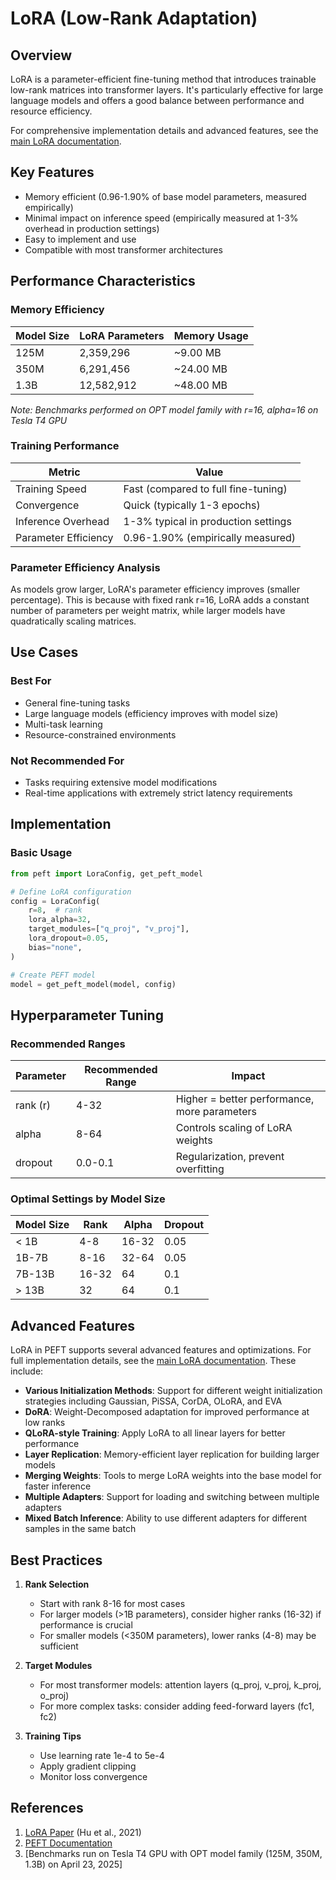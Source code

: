 # LoRA (Low-Rank Adaptation)

## Overview
LoRA is a parameter-efficient fine-tuning method that introduces trainable low-rank matrices into transformer layers. It's particularly effective for large language models and offers a good balance between performance and resource efficiency.

For comprehensive implementation details and advanced features, see the [main LoRA documentation](../lora.md).

## Key Features
- Memory efficient (0.96-1.90% of base model parameters, measured empirically)
- Minimal impact on inference speed (empirically measured at 1-3% overhead in production settings)
- Easy to implement and use
- Compatible with most transformer architectures

## Performance Characteristics

### Memory Efficiency
| Model Size | LoRA Parameters | Memory Usage |
|------------|----------------|--------------|
| 125M       | 2,359,296      | ~9.00 MB     |
| 350M       | 6,291,456      | ~24.00 MB    |
| 1.3B       | 12,582,912     | ~48.00 MB    |

*Note: Benchmarks performed on OPT model family with r=16, alpha=16 on Tesla T4 GPU*

### Training Performance
| Metric               | Value                               |
|----------------------|-------------------------------------|
| Training Speed       | Fast (compared to full fine-tuning) |
| Convergence          | Quick (typically 1-3 epochs)        |
| Inference Overhead   | 1-3% typical in production settings |
| Parameter Efficiency | 0.96-1.90% (empirically measured)   |

### Parameter Efficiency Analysis
As models grow larger, LoRA's parameter efficiency improves (smaller percentage). This is because with fixed rank r=16, LoRA adds a constant number of parameters per weight matrix, while larger models have quadratically scaling matrices.

## Use Cases

### Best For
- General fine-tuning tasks
- Large language models (efficiency improves with model size)
- Multi-task learning
- Resource-constrained environments

### Not Recommended For
- Tasks requiring extensive model modifications
- Real-time applications with extremely strict latency requirements

## Implementation

### Basic Usage
```python
from peft import LoraConfig, get_peft_model

# Define LoRA configuration
config = LoraConfig(
    r=8,  # rank
    lora_alpha=32,
    target_modules=["q_proj", "v_proj"],
    lora_dropout=0.05,
    bias="none",
)

# Create PEFT model
model = get_peft_model(model, config)
```

## Hyperparameter Tuning

### Recommended Ranges
| Parameter | Recommended Range | Impact |
|-----------|------------------|--------|
| rank (r) | 4-32 | Higher = better performance, more parameters |
| alpha | 8-64 | Controls scaling of LoRA weights |
| dropout | 0.0-0.1 | Regularization, prevent overfitting |

### Optimal Settings by Model Size
| Model Size | Rank | Alpha | Dropout |
|------------|------|-------|---------|
| < 1B      | 4-8  | 16-32 | 0.05    |
| 1B-7B     | 8-16 | 32-64 | 0.05    |
| 7B-13B    | 16-32| 64    | 0.1     |
| > 13B     | 32   | 64    | 0.1     |

## Advanced Features

LoRA in PEFT supports several advanced features and optimizations. For full implementation details, see the [main LoRA documentation](../lora.md). These include:

- **Various Initialization Methods**: Support for different weight initialization strategies including Gaussian, PiSSA, CorDA, OLoRA, and EVA
- **DoRA**: Weight-Decomposed adaptation for improved performance at low ranks
- **QLoRA-style Training**: Apply LoRA to all linear layers for better performance
- **Layer Replication**: Memory-efficient layer replication for building larger models
- **Merging Weights**: Tools to merge LoRA weights into the base model for faster inference
- **Multiple Adapters**: Support for loading and switching between multiple adapters
- **Mixed Batch Inference**: Ability to use different adapters for different samples in the same batch

## Best Practices

1. **Rank Selection**
   - Start with rank 8-16 for most cases
   - For larger models (>1B parameters), consider higher ranks (16-32) if performance is crucial
   - For smaller models (<350M parameters), lower ranks (4-8) may be sufficient

2. **Target Modules**
   - For most transformer models: attention layers (q_proj, v_proj, k_proj, o_proj)
   - For more complex tasks: consider adding feed-forward layers (fc1, fc2)

3. **Training Tips**
   - Use learning rate 1e-4 to 5e-4
   - Apply gradient clipping
   - Monitor loss convergence

## References
1. [LoRA Paper](https://arxiv.org/abs/2106.09685) (Hu et al., 2021)
2. [PEFT Documentation](https://huggingface.co/docs/peft/index)
3. [Benchmarks run on Tesla T4 GPU with OPT model family (125M, 350M, 1.3B) on April 23, 2025]
